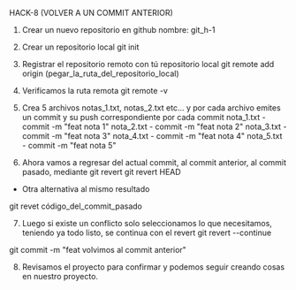 HACK-8 (VOLVER A UN COMMIT ANTERIOR)

1. Crear un nuevo repositorio en github nombre: git_h-1

2. Crear un repositorio local
git init

3. Registrar el repositorio remoto con tú repositorio local
git remote add origin (pegar_la_ruta_del_repositorio_local)

4. Verificamos la ruta remota
git remote -v

5. Crea 5 archivos notas_1.txt, notas_2.txt etc... y por cada archivo emites un commit y su push correspondiente por cada commit
nota_1.txt - commit -m "feat nota 1"
nota_2.txt - commit -m "feat nota 2"
nota_3.txt - commit -m "feat nota 3"
nota_4.txt - commit -m "feat nota 4"
nota_5.txt - commit -m "feat nota 5"

6. Ahora vamos a regresar del actual commit, al commit anterior, al commit pasado, mediante git revert
git revert HEAD

+ Otra alternativa al mismo resultado

git revet código_del_commit_pasado

7. Luego si existe un conflicto solo seleccionamos lo que necesitamos, teniendo ya todo listo, se continua con el revert
git revert --continue

git commit -m "feat volvimos al commit anterior"

8. Revisamos el proyecto para confirmar y podemos seguir creando cosas en nuestro proyecto.
